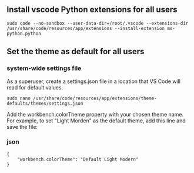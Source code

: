 
## Install vscode Python extensions for all users

```
sudo code --no-sandbox --user-data-dir=/root/.vscode --extensions-dir /usr/share/code/resources/app/extensions --install-extension ms-python.python
```

## Set the theme as default for all users
### system-wide settings file
As a superuser, create a settings.json file in a location that VS Code will read for default values.

```
sudo nano /usr/share/code/resources/app/extensions/theme-defaults/themes/settings.json
```
Add the workbench.colorTheme property with your chosen theme name. For example, to set "Light Morden" as the default theme, add this line and save the file:

### json

```
{
    "workbench.colorTheme": "Default Light Modern"
}
```



